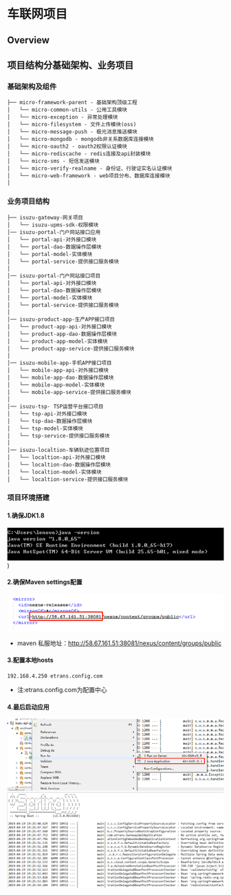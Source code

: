 # 车联网项目

## Overview

## 项目结构分基础架构、业务项目
### 基础架构及组件
```
├── micro-framework-parent - 基础架构顶级工程
│   └── micro-common-utils - 公用工具模块
│   └── micro-exception - 异常处理模块
│   └── micro-filesystem - 文件上传模块(oss)
│   └── micro-message-push - 极光消息推送模块
│   └── micro-mongodb - mongodb非关系数据库连接模块
│   └── micro-oauth2 - oauth2权限认证模块
│   └── micro-rediscache - redis连接及api封装模块
│   └── micro-sms - 短信发送模块
│   └── micro-verify-realname - 身份证、行驶证实名认证模块
│   └── micro-web-framework - web项目分布、数据库连接模块
│
```
### 业务项目结构
```
├── isuzu-gateway-网关项目
│   └── isuzu-upms-sdk-权限模块
│── isuzu-portal-门户网站接口应用
│   └── portal-api-对外接口模块
│   └── portal-dao-数据操作层模块
│   └── portal-model-实体模块
│   └── portal-service-提供接口服务模块
│
│── isuzu-portal-门户网站接口项目
│   └── portal-api-对外接口模块
│   └── portal-dao-数据操作层模块
│   └── portal-model-实体模块
│   └── portal-service-提供接口服务模块
│
│── isuzu-product-app-生产APP接口项目
│   └── product-app-api-对外接口模块
│   └── product-app-dao-数据操作层模块
│   └── product-app-model-实体模块
│   └── product-app-service-提供接口服务模块
│
│── isuzu-mobile-app-手机APP接口项目
│   └── mobile-app-api-对外接口模块
│   └── mobile-app-dao-数据操作层模块
│   └── mobile-app-model-实体模块
│   └── mobile-app-service-提供接口服务模块
│
│── isuzu-tsp- TSP运营平台接口项目
│   └── tsp-api-对外接口模块
│   └── tsp-dao-数据操作层模块
│   └── tsp-model-实体模块
│   └── tsp-service-提供接口服务模块
│
│── isuzu-localtion-车辆轨迹位置项目
│   └── localtion-api-对外接口模块
│   └── localtion-dao-数据操作层模块
│   └── localtion-model-实体模块
│   └── localtion-service-提供接口服务模块
```
### 项目环境搭建
#### 1.确保JDK1.8
![](https://raw.githubusercontent.com/fengbinking/config-repo/master/isuzu/images/jdk.png)
)
#### 2.确保Maven settings配置
![](https://raw.githubusercontent.com/fengbinking/config-repo/master/isuzu/images/maven.png)
* maven 私服地址：http://58.67.161.51:38081/nexus/content/groups/public
#### 3.配置本地hosts
```
192.168.4.250 etrans.config.com
```
* 注:etrans.config.com为配置中心

#### 4.最后启动应用
![](https://raw.githubusercontent.com/fengbinking/config-repo/master/isuzu/images/run1.png)
![](https://raw.githubusercontent.com/fengbinking/config-repo/master/isuzu/images/run2.png)
